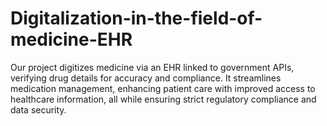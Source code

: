 # Digitalization-in-the-field-of-medicine-EHR
Our project digitizes medicine via an EHR linked to government APIs, verifying drug details for accuracy and compliance. It streamlines medication management, enhancing patient care with improved access to healthcare information, all while ensuring strict regulatory compliance and data security.
